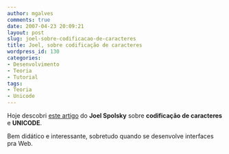 ```yaml
---
author: mgalves
comments: true
date: 2007-04-23 20:09:21
layout: post
slug: joel-sobre-codificacao-de-caracteres
title: Joel, sobre codificação de caracteres
wordpress_id: 130
categories:
- Desenvolvimento
- Teoria
- Tutorial
tags:
- Teoria
- Unicode
---
```


Hoje descobri [este artigo](http://www.joelonsoftware.com/articles/Unicode.html) do **Joel Spolsky** sobre **codificação de caracteres** e **UNICODE**.

Bem didático e interessante, sobretudo quando se desenvolve interfaces pra Web.
